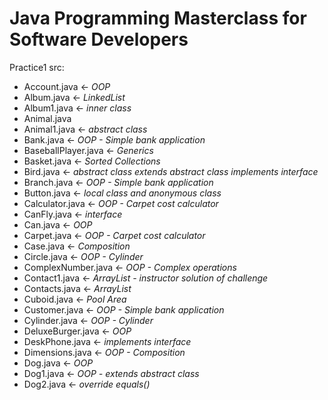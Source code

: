 # Java Programming Masterclass for Software Developers
Practice1
src: 
- Account.java ← *OOP*
- Album.java ← *LinkedList*
- Album1.java ← *inner class*
- Animal.java
- Animal1.java ← *abstract class*
- Bank.java ← *OOP - Simple bank application*
- BaseballPlayer.java ← *Generics*
- Basket.java ← *Sorted Collections*
- Bird.java ← *abstract class extends abstract class implements interface*
- Branch.java ← *OOP - Simple bank application*
- Button.java ← *local class and anonymous class*
- Calculator.java ← *OOP - Carpet cost calculator*
- CanFly.java ← *interface*
- Can.java ← *OOP*
- Carpet.java ← *OOP - Carpet cost calculator*
- Case.java ← *Composition*
- Circle.java ← *OOP - Cylinder*
- ComplexNumber.java ← *OOP - Complex operations*
- Contact1.java ← *ArrayList - instructor solution of challenge*
- Contacts.java ← *ArrayList*
- Cuboid.java ← *Pool Area*
- Customer.java ← *OOP - Simple bank application*
- Cylinder.java ← *OOP - Cylinder*
- DeluxeBurger.java ← *OOP*
- DeskPhone.java ← *implements interface*
- Dimensions.java ← *OOP - Composition*
- Dog.java ← *OOP*
- Dog1.java ← *OOP - extends abstract class*
- Dog2.java ← *override equals()*
